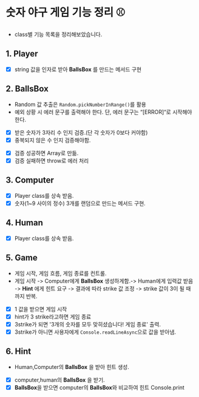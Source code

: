 # 숫자 야구 게임 기능 정리 ⚾️

- class별 기능 목록을 정리해보았습니다.

## 1. Player

- [x] string 값을 인자로 받아 **BallsBox** 를 만드는 메서드 구현

## 2. BallsBox

- Random 값 추출은 `Random.pickNumberInRange()`를 활용
- 예외 상황 시 에러 문구를 출력해야 한다. 단, 에러 문구는 “[ERROR]“로 시작해야 한다.

* [x] 받은 숫자가 3자리 수 인지 검증.(단 각 숫자가 0보다 커야함)
* [x] 중복되지 않은 수 인지 검증해야함.
<!-- * [ ] instance의 class가 Computer면 -->
* [x] 검증 성공하면 Array로 만듦.
* [x] 검증 실패하면 throw로 에러 처리

## 3. Computer

- [x] Player class를 상속 받음.
- [x] 숫자(1~9 사이의 정수) 3개를 랜덤으로 만드는 메서드 구현.

## 4. Human

- [x] Player class를 상속 받음.

## 5. Game

- 게임 시작, 게임 흐름, 게임 종료를 컨트롤.
- 게임 시작 -> Computer에게 **BallsBox** 생성하게함.-> Human에게 입력값 받음 -> **Hint** 에게 힌트 요구 -> 결과에 따라 strike 값 조정 -> strike 값이 3이 될 때 까지 반복.

* [x] 1 값을 받으면 게임 시작
* [x] hint가 3 strike라고하면 게임 종료
* [x] 3strike가 되면 '3개의 숫자를 모두 맞히셨습니다! 게임 종료' 출력.
* [x] 3strike가 아니면 사용자에게 `Console.readLineAsync`으로 값을 받아냄.

## 6. Hint

- Human,Computer의 **BallsBox** 을 받아 힌트 생성.

* [x] computer,human의 **BallsBox** 을 받기.
* [x] **BallsBox**을 받으면 computer의 **BallsBox**와 비교하여 힌트 Console.print
